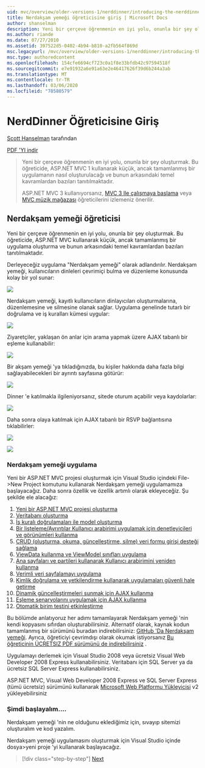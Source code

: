```yaml
---
uid: mvc/overview/older-versions-1/nerddinner/introducing-the-nerddinner-tutorial
title: Nerdakşam yemeği öğreticisine giriş | Microsoft Docs
author: shanselman
description: Yeni bir çerçeve öğrenmenin en iyi yolu, onunla bir şey oluşturmak. Bu öğreticide, ASP.NE kullanarak küçük, ancak tamamlanmış bir uygulama oluşturma işlemi gösterilmektedir...
ms.author: riande
ms.date: 07/27/2010
ms.assetid: 397522d5-0402-4b94-b810-a2fb564f869d
msc.legacyurl: /mvc/overview/older-versions-1/nerddinner/introducing-the-nerddinner-tutorial
msc.type: authoredcontent
ms.openlocfilehash: 154cfe6694cf723c0a1f8e33bfdb42c97594518f
ms.sourcegitcommit: e7e91932a6e91a63e2e46417626f39d6b244a3ab
ms.translationtype: MT
ms.contentlocale: tr-TR
ms.lasthandoff: 03/06/2020
ms.locfileid: "78580579"
---
```

# <a name="introducing-the-nerddinner-tutorial"></a>NerdDinner Öğreticisine Giriş

[Scott Hanselman](https://github.com/shanselman) tarafından

[PDF 'YI indir](http://aspnetmvcbook.s3.amazonaws.com/aspnetmvc-nerdinner_v1.pdf)

> Yeni bir çerçeve öğrenmenin en iyi yolu, onunla bir şey oluşturmak. Bu öğreticide, ASP.NET MVC 1 kullanarak küçük, ancak tamamlanmış bir uygulamanın nasıl oluşturulacağı ve bunun arkasındaki temel kavramlardan bazıları tanıtılmaktadır.
> 
> ASP.NET MVC 3 kullanıyorsanız, [MVC 3 Ile çalışmaya başlama](../../older-versions/getting-started-with-aspnet-mvc3/cs/intro-to-aspnet-mvc-3.md) veya [MVC müzik mağazası](../../older-versions/mvc-music-store/mvc-music-store-part-1.md) öğreticilerini izlemeniz önerilir.

## <a name="nerddinner-tutorial"></a>Nerdakşam yemeği öğreticisi

Yeni bir çerçeve öğrenmenin en iyi yolu, onunla bir şey oluşturmak. Bu öğreticide, ASP.NET MVC kullanarak küçük, ancak tamamlanmış bir uygulama oluşturma ve bunun arkasındaki temel kavramlardan bazıları tanıtılmaktadır.

Derleyeceğiz uygulama "Nerdakşam yemeği" olarak adlandırılır. Nerdakşam yemeği, kullanıcıların dinleleri çevrimiçi bulma ve düzenleme konusunda kolay bir yol sunar:

![](introducing-the-nerddinner-tutorial/_static/image1.png)

Nerdakşam yemeği, kayıtlı kullanıcıların dinlayıcıları oluşturmalarına, düzenlemesine ve silmesine olanak sağlar. Uygulama genelinde tutarlı bir doğrulama ve iş kuralları kümesi uygular:

![](introducing-the-nerddinner-tutorial/_static/image2.png)

Ziyaretçiler, yaklaşan ön anlar için arama yapmak üzere AJAX tabanlı bir eşleme kullanabilir:

![](introducing-the-nerddinner-tutorial/_static/image3.png)

Bir akşam yemeği 'ya tıkladığınızda, bu kişiler hakkında daha fazla bilgi sağlayabilecekleri bir ayrıntı sayfasına götürür:

![](introducing-the-nerddinner-tutorial/_static/image4.png)

Dinner 'e katılmakla ilgileniyorsanız, sitede oturum açabilir veya kaydolarlar:

![](introducing-the-nerddinner-tutorial/_static/image5.png)

Daha sonra olaya katılmak için AJAX tabanlı bir RSVP bağlantısına tıklabilirler:

![](introducing-the-nerddinner-tutorial/_static/image6.png)

![](introducing-the-nerddinner-tutorial/_static/image7.png)

### <a name="implementing-nerddinner"></a>Nerdakşam yemeği uygulama

Yeni bir ASP.NET MVC projesi oluşturmak için Visual Studio içindeki File-&gt;New Project komutunu kullanarak Nerdakşam yemeği uygulamamıza başlayacağız. Daha sonra özellik ve özellik artımlı olarak ekleyeceğiz. Şu şekilde ele alacağız:

1. [Yeni bir ASP.NET MVC projesi oluşturma](create-a-new-aspnet-mvc-project.md)
2. [Veritabanı oluşturma](create-a-database.md)
3. [İş kuralı doğrulamaları ile model oluşturma](build-a-model-with-business-rule-validations.md)
4. [Bir listeleme/Ayrıntılar Kullanıcı arabirimi uygulamak için denetleyicileri ve görünümleri kullanma](use-controllers-and-views-to-implement-a-listingdetails-ui.md)
5. [CRUD (oluşturma, okuma, güncelleştirme, silme) veri formu girişi desteği sağlama](provide-crud-create-read-update-delete-data-form-entry-support.md)
6. [ViewData kullanma ve ViewModel sınıfları uygulama](use-viewdata-and-implement-viewmodel-classes.md)
7. [Ana sayfaları ve partileri kullanarak Kullanıcı arabirimini yeniden kullanma](re-use-ui-using-master-pages-and-partials.md)
8. [Verimli veri sayfalamayı uygulama](implement-efficient-data-paging.md)
9. [Kimlik doğrulama ve yetkilendirme kullanarak uygulamaları güvenli hale getirme](secure-applications-using-authentication-and-authorization.md)
10. [Dinamik güncelleştirmeleri sunmak için AJAX kullanma](use-ajax-to-deliver-dynamic-updates.md)
11. [Eşleme senaryolarını uygulamak için AJAX kullanma](use-ajax-to-implement-mapping-scenarios.md)
12. [Otomatik birim testini etkinleştirme](enable-automated-unit-testing.md)

Bu bölümde anlatıyoruz her adımı tamamlayarak Nerdakşam yemeği 'nin kendi kopyasını sıfırdan oluşturabilirsiniz. Alternatif olarak, kaynak kodun tamamlanmış bir sürümünü buradan indirebilirsiniz: [GitHub 'Da Nerdakşam yemeği](https://github.com/AspNetMVPSamples/NerdDinner). Ayrıca, öğreticiyi çevrimdışı olarak okumak istiyorsanız [Bu öğreticinin ÜCRETSIZ PDF sürümünü de indirebilirsiniz](http://aspnetmvcbook.s3.amazonaws.com/aspnetmvc-nerdinner_v1.pdf) .

Uygulamayı derlemek için Visual Studio 2008 veya ücretsiz Visual Web Developer 2008 Express kullanabilirsiniz. Veritabanı için SQL Server ya da ücretsiz SQL Server Express kullanabilirsiniz.

ASP.NET MVC, Visual Web Developer 2008 Express ve SQL Server Express (tümü ücretsiz) sürümünü kullanarak [Microsoft Web Platformu Yükleyicisi](https://www.microsoft.com/web/downloads/platform.aspx) v2 yükleyebilirsiniz

### <a name="now-lets-get-started"></a>Şimdi başlayalım....

Nerdakşam yemeği 'nin ne olduğunu eklediğimiz için, sıvayıp sitemizi oluşturalım ve kod yazalım.

Nerdakşam yemeği uygulamasını oluşturmak için Visual Studio içinde dosya&gt;yeni proje 'yi kullanarak başlayacağız.

> [!div class="step-by-step"]
> [Next](create-a-new-aspnet-mvc-project.md)
